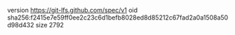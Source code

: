 version https://git-lfs.github.com/spec/v1
oid sha256:f2415e7e59ff0ee2c23c6d1befb8028ed8d85212c67fad2a0a1508a50d98d432
size 2792
